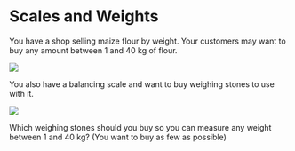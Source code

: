 # Scales and Weights

You have a shop selling maize flour by weight.
Your customers may want to buy any amount
between 1 and 40 kg of flour.   

![](https://github.com/supportingami/sami-maths-club/blob/master/maths-club-pack/images/scales-and-weights-1.png?raw=true)   

You also have a balancing scale and want to
buy weighing stones to use with it.   

![](https://github.com/supportingami/sami-maths-club/blob/master/maths-club-pack/images/scales-and-weights-2.png?raw=true)   

Which weighing stones should you buy so you
can measure any weight between 1 and 40
kg? (You want to buy as few as possible)

